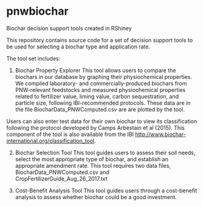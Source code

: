 # pnwbiochar
Biochar decision support tools created in RShiney

This repository contains source code for a set of decision support tools to be used for selecting a biochar type and application rate. 

The tool set includes:

1) Biochar Property Explorer
This tool allows users to compare the biochars in our database by graphing their physiochemical properties. 
We compiled laboratory- and commercially-produced biochars from PNW-relevant feedstocks and measured physiochemical properties 
related to fertilizer value, liming value, carbon sequestration, and particle size, following IBI-recommended protocols. 
These data are in the file BiocharData_PNWComputed.csv are are plotted by the tool.

Users can also enter test data for their own biochar to view its classification following the protocol developed by 
Camps Arbestain et al (2015). This component of the tool is also available from the IBI
http://www.biochar-international.org/classification_tool.

2) Biochar Selection Tool
This tool guides users to assess their soil needs, select the most appropriate type of biochar, and establish an appropriate amendment rate.
This tool requires two data files, BiocharData_PNWComputed.csv and CropFertilizerGuide_Aug_26_2017.txt

3) Cost-Benefit Analysis Tool
This tool guides users through a cost-benefit analysis to assess whether biochar could be a good investment.
